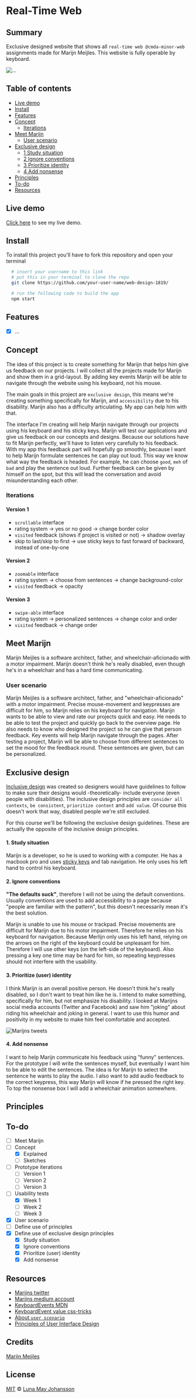 # Real-Time Web

## Summary
Exclusive designed website that shows all `real-time web @cmda-minor-web` assignments made for Marijn Meijles. This website is fully operable by keyboard.

![...](/img/...png)

## Table of contents
- [Live demo](#Live-demo)
- [Install](#Install)
- [Features](#Features)
- [Concept](#Concept)
  - [Iterations](#Iterations)
- [Meet Marijn](#Meet-Marijn)
  - [User scenario](#User-scenario)
- [Exclusive design](#Exclusive-design)
  - [1 Study situation](#1-Study-situation)
  - [2 Ignore conventions](#2-Ignore-conventions)
  - [3 Prioritize identity](#3-Prioritize-identity)
  - [4 Add nonsense](#4-Add-nonsense)
- [Principles](#Principles)
- [To-do](#To-do)
- [Resources](#Resources)

## Live demo
[Click here](...) to see my live demo.

## Install
To install this project you'll have to fork this repository and open your terminal

```bash
  # insert your username to this link
  # put this in your terminal to clone the repo
  git clone https://github.com/your-user-name/web-design-1819/

  # run the following code to build the app
  npm start
```

## Features
- [x] ...

## Concept
The idea of this project is to create something for Marijn that helps him give us feedback on our projects. I will collect all the projects made for Marijn and show them in a grid-layout. By adding key events Marijn will be able to navigate through the website using his keyboard, not his mouse.

The main goals in this project are `exclusive design`, this means we're creating something specifically for Marijn, and `accessibility` due to his disability. Marijn also has a difficulty articulating. My app can help him with that.

The interface I'm creating will help Marijn navigate through our projects using his keyboard and his sticky keys. Marijn will test our applications and give us feedback on our concepts and designs. Because our solutions have to fit Marijn perfectly, we'll have to listen very carefully to his feedback. With my app this feedback part will hopefully go smoothly, because I want to help Marijn formulate sentences he can play out loud. This way we know what way the feedback is headed. For example, he can choose `good`, `meh` of `bad` and play the sentence out loud. Further feedback can be given by himself on the spot, but this will lead the conversation and avoid misunderstanding each other.

### Iterations
#### Version 1
- `scrollable` interface
- rating system -> yes or no good -> change border color
- `visited` feedback (shows if project is visited or not) -> shadow overlay
- skip to last/skip to first -> use sticky keys to fast forward of backward, instead of one-by-one

#### Version 2
- `zoomable` interface
- rating system -> choose from sentences -> change background-color
- `visited` feedback -> opacity

#### Version 3
- `swipe-able` interface
- rating system -> personalized sentences -> change color and order
- `visited` feedback -> change order

## Meet Marijn
Marijn Meijles is a software architect, father, and wheelchair-aficionado with a motor impairment. Marijn doesn't think he's really disabled, even though he's in a wheelchair and has a hard time communicating.

### User scenario
Marijn Meijles is a software architect, father, and "wheelchair-aficionado" with a motor impairment. Precise mouse-movement and keypresses are difficult for him, so Marijn relies on his keyboard for navigation. Marijn wants to be able to view and rate our projects quick and easy. He needs to be able to test the project and quickly go back to the overview page. He also needs to know who designed the project so he can give that person feedback. Key events will help Marijn navigate through the pages. After testing a project, Marijn will be able to choose from different sentences to set the mood for the feedback round. These sentences are given, but can be personalized.

## Exclusive design
[Inclusive design](https://inclusivedesignprinciples.org/nl/) was created so designers would have guidelines to follow to make sure their designs would -theoretically- include everyone (even people with disabilities). The inclusive design principles are `consider all contexts`, `be consistent`, `prioritize content` and `add value`. Of course this doesn't work that way, disabled people we're still excluded.

For this course we'll be following the exclusive design guidelines. These are actually the opposite of the inclusive design principles.

#### 1. Study situation
Marijn is a developer, so he is used to working with a computer. He has a macbook pro and uses [sticky keys](https://en.wikipedia.org/wiki/Sticky_keys) and tab navigation. He only uses his left hand to control his keyboard.

#### 2. Ignore conventions
**"The defaults suck"**, therefore I will not be using the default conventions. Usually conventions are used to add accessibility to a page because "people are familiar with the pattern", but this doesn't necessarily mean it's the best solution.

Marijn is unable to use his mouse or trackpad. Precise movements are difficult for Marijn due to his motor impairment. Therefore he relies on his keyboard for navigation. Because Merlijn only uses his left hand, relying on the arrows on the right of the keyboard could be unpleasant for him. Therefore I will use other keys (on the left-side of the keyboard). Also pressing a key one time may be hard for him, so repeating keypresses should not interfere with the usability.

#### 3. Prioritize (user) identity
I think Marijn is an overall positive person. He doesn't think he's really disabled, so I don't want to treat him like he is. I intend to make something, specifically for him, but not emphasize his disability. I looked at Marijns social media accounts (Twitter and Facebook) and saw him "joking" about riding his wheelchair and joking in general. I want to use this humor and positivity in my website to make him feel comfortable and accepted.

![Marijns tweets](/img/tweets-marijn.png)

#### 4. Add nonsense  
I want to help Marijn communicate his feedback using "funny" sentences. For the prototype I will write the sentences myself, but eventually I want him to be able to edit the sentences. The idea is for Marijn to select the sentence he wants to play the audio. I also want to add audio feedback to the correct keypress, this way Marijn will know if he pressed the right key.
To top the nonsense box I will add a wheelchair animation somewhere.

## Principles


## To-do
- [ ] Meet Marijn
- [ ] Concept
  - [x] Explained
  - [ ] Sketches
- [ ] Prototype iterations
  - [ ] Version 1
  - [ ] Version 2
  - [ ] Version 3
- [ ] Usability tests
  - [x] Week 1
  - [ ] Week 2
  - [ ] Week 3
- [x] User scenario
- [ ] Define use of principles
- [x] Define use of exclusive design principles
  - [x] Study situation
  - [x] Ignore conventions
  - [x] Prioritize (user) identity
  - [x] Add nonsense

## Resources
- [Marijns twitter](https://twitter.com/marijnm)
- [Marijns medium account](https://medium.com/@marijnmeijles)
- [KeyboardEvents MDN](https://developer.mozilla.org/en-US/docs/Web/API/KeyboardEvent)
- [KeyboardEvent value css-tricks](https://css-tricks.com/snippets/javascript/javascript-keycodes/)
- [About `user scenario`](https://usabilla.com/blog/how-user-scenarios-help-to-improve-your-ux/)
- [Principles of User Interface Design](http://bokardo.com/principles-of-user-interface-design/)

## Credits
[Marijn Meijles](https://github.com/marijnm)

## License
[MIT](LICENSE) © [Luna May Johansson](https://github.com/maybuzz)

